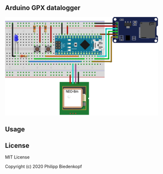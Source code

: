 ## Arduino GPX datalogger



![Alt text](./GPS_logger_Steckplatine.png?raw=true "Title")


## Usage


## License
MIT License

Copyright (c) 2020 Philipp Biedenkopf
